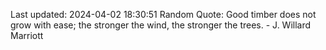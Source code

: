 Last updated: 2024-04-02 18:30:51
Random Quote: Good timber does not grow with ease; the stronger the wind, the stronger the trees. - J. Willard Marriott